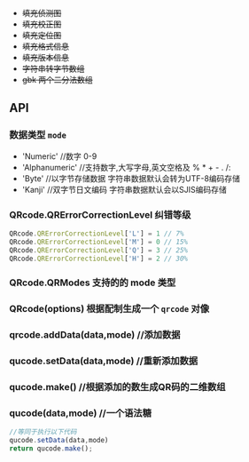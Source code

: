  - ~~填充侦测图~~
 - ~~填充校正图~~
 - ~~填充定位图~~
 - ~~填充格式信息~~
 - ~~填充版本信息~~
 - ~~字符串转字节数组~~
 - ~~gbk 两个二分法数组~~

## API 
### 数据类型 `mode`
- 'Numeric'      //数字 0-9
- 'Alphanumeric' //支持数字,大写字母,英文空格及 % * + - . /: 
- 'Byte'         //以字节存储数据 字符串数据默认会转为UTF-8编码存储
- 'Kanji'        //双字节日文编码 字符串数据默认会以SJIS编码存储

### QRcode.QRErrorCorrectionLevel 纠错等级
```js
QRcode.QRErrorCorrectionLevel['L'] = 1 // 7%
QRcode.QRErrorCorrectionLevel['M'] = 0 // 15%
QRcode.QRErrorCorrectionLevel['Q'] = 3 // 25%
QRcode.QRErrorCorrectionLevel['H'] = 2 // 30%
```

### QRcode.QRModes 支持的的 mode 类型

### QRcode(options) 根据配制生成一个 `qrcode` 对像 

### qrcode.addData(data,mode) //添加数据

### qucode.setData(data,mode) //重新添加数据

### qucode.make() //根据添加的数生成QR码的二维数组

### qucode(data,mode) //一个语法糖


```js
//等同于执行以下代码
qucode.setData(data,mode)
return qucode.make();
```